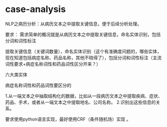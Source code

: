 # case-analysis
NLP之病历分析：从病历文本之中提取关键信息，便于后续分析处理。

要求：
需求简单的概况就是从病历文本之中提取关键信息，命名实体识别，包括分词和词性标注

提取关键信息（关键词数量），命名实体识别（这个有准确度问题的，哪些实体，现在知道包括病症名称、药品名称，其他不晓得了），包括分词和词性标注（主流词性要求+病症名称词性和药品词性区分开来？）

六大类实体

病症名称词性和药品词性要区分的

1.从一端文本之中抽取结构化的数据，比如从一段病历文本之中提取疾病、症状、药品、手术，或者从一端文本之中提取地名、公司名称。
2.识别出这些信息的关系。

要求使用python语言实现，最好使用CRF（条件随机场）实现 。

